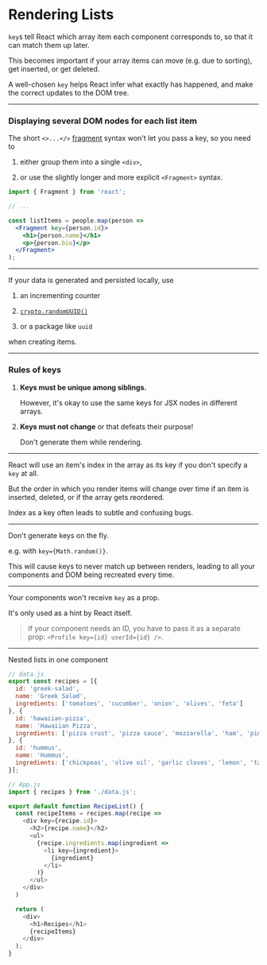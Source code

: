 # Rendering Lists

`key`s tell React which array item each component corresponds to, so that it can match them up later.

This becomes important if your array items can move (e.g. due to sorting), get inserted, or get deleted.

A well-chosen `key` helps React infer what exactly has happened, and make the correct updates to the DOM tree.

---

### Displaying several DOM nodes for each list item

The short `<>...</>` [fragment](https://react.dev/reference/react/Fragment) syntax won't let you pass a key, so you need to 

1. either group them into a single `<div>`, 

2. or use the slightly longer and more explicit `<Fragment>` syntax.

```jsx
import { Fragment } from 'react';

// ...

const listItems = people.map(person =>
  <Fragment key={person.id}>
    <h1>{person.name}</h1>
    <p>{person.bio}</p>
  </Fragment>
);
```

---

If your data is generated and persisted locally, use 

1. an incrementing counter

2. [`crypto.randomUUID()`](https://developer.mozilla.org/en-US/docs/Web/API/Crypto/randomUUID)

3. or a package like `uuid` 

when creating items.

---

### Rules of keys

1. **Keys must be unique among siblings.**

    However, it's okay to use the same keys for JSX nodes in different arrays.

2. **Keys must not change** or that defeats their purpose!

    Don't generate them while rendering.

---

React will use an item's index in the array as its key if you don't specify a `key` at all.

But the order in which you render items will change over time if an item is inserted, deleted, or if the array gets reordered.

Index as a key often leads to subtle and confusing bugs.

---

Don't generate keys on the fly.

e.g. with `key={Math.random()}`.

This will cause keys to never match up between renders, leading to all your components and DOM being recreated every time.

---

Your components won't receive `key` as a prop.

It's only used as a hint by React itself.

> If your component needs an ID, you have to pass it as a separate prop: `<Profile key={id} userId={id} />`.

---

Nested lists in one component

```js
// data.js
export const recipes = [{
  id: 'greek-salad',
  name: 'Greek Salad',
  ingredients: ['tomatoes', 'cucumber', 'onion', 'olives', 'feta']
}, {
  id: 'hawaiian-pizza',
  name: 'Hawaiian Pizza',
  ingredients: ['pizza crust', 'pizza sauce', 'mozzarella', 'ham', 'pineapple']
}, {
  id: 'hummus',
  name: 'Hummus',
  ingredients: ['chickpeas', 'olive oil', 'garlic cloves', 'lemon', 'tahini']
}];
```

```js
// App.js
import { recipes } from './data.js';

export default function RecipeList() {
  const recipeItems = recipes.map(recipe =>
    <div key={recipe.id}>
      <h2>{recipe.name}</h2>
      <ul>
        {recipe.ingredients.map(ingredient =>
          <li key={ingredient}>
            {ingredient}
          </li>
        )}
      </ul>
    </div>
  )

  return (
    <div>
      <h1>Recipes</h1>
      {recipeItems}
    </div>
  );
}
```
